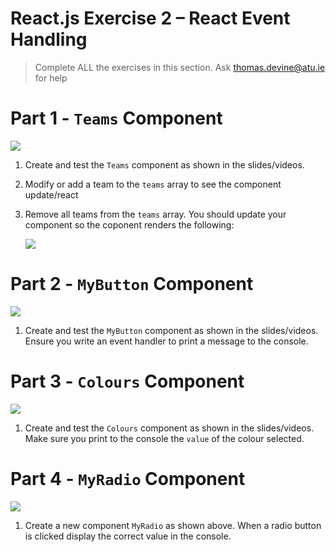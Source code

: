 # React.js Exercise 2 – React Event Handling 

<!-- > Complete ALL the exercises in this section. Ask thomas.devine@atu.ie for help or post an *Issue* on your GitHub repository. -->
> Complete ALL the exercises in this section. Ask thomas.devine@atu.ie for help

<!-- # Fetch latest Repository Branch

```
$ cd /DRIVE/xampp/htdocs/d3
$ git pull --no-edit https://github.com/noucampdotorgRESTAPI2019/ReactJS.git latest
$ git status

``` -->


# Part 1 - ``Teams`` Component 

![](../images/Teams.png)

1.	Create and test the ``Teams`` component as shown in the slides/videos.

1.	Modify or add a team to the ``teams`` array to see the component update/react

1.	Remove all teams from the ``teams`` array.  You should update your component so the coponent renders the following:
	
	![](../images/noTeams.png)
	

# Part 2 - ``MyButton`` Component 

![](../images/event1.png)

1.	Create and test the ``MyButton`` component as shown in the slides/videos.  Ensure you write an event handler to print a message to the console.
	
# Part 3 - ``Colours`` Component 

![](../images/Colours.png)

1.	Create and test the ``Colours`` component as shown in the slides/videos.  Make sure you print to the console the ``value`` of the colour selected.
	

# Part 4 - ``MyRadio`` Component 

![](../images/MyRadio.png)

1.	Create a new component ``MyRadio`` as shown above.  When a radio button is clicked display the correct value in the console.

